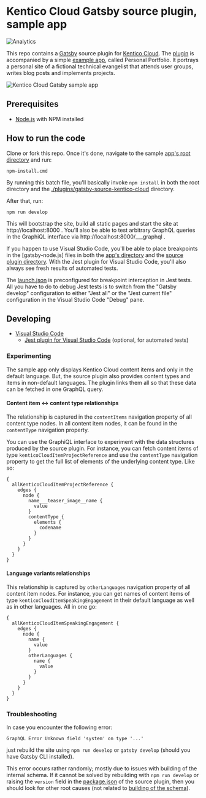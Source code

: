 # Kentico Cloud Gatsby source plugin, sample app 

![Analytics](https://kentico-ga-beacon.azurewebsites.net/api/UA-69014260-4/Kentico/cloud-gatsby?pixel)

This repo contains a [Gatsby](https://www.gatsbyjs.org/) source plugin for [Kentico Cloud](https://www.kenticocloud.com/). The [plugin](https://github.com/Kentico/cloud-gatsby/tree/master/plugins/gatsby-source-kentico-cloud) is accompanied by a simple [example app](https://github.com/Kentico/cloud-gatsby/tree/master/src), called Personal Portfolio. It portrays a personal site of a fictional technical evangelist that attends user groups, writes blog posts and implements projects.

![Kentico Cloud Gatsby sample app](https://i.imgur.com/bQyedOv.png)

## Prerequisites

* [Node.js](https://nodejs.org/) with NPM installed

## How to run the code

Clone or fork this repo. Once it's done, navigate to the sample [app's root directory](https://github.com/Kentico/cloud-gatsby/tree/master/src) and run:

`npm-install.cmd`

By running this batch file, you'll basically invoke `npm install` in both the root directory and the [./plugins/gatsby-source-kentico-cloud](https://github.com/Kentico/cloud-gatsby/tree/master/plugins/gatsby-source-kentico-cloud) directory.

After that, run:

`npm run develop`

This will bootstrap the site, build all static pages and start the site at http://localhost:8000 . You'll also be able to test arbitrary GraphQL queries in the GraphiQL interface via http://localhost:8000/___graphql .

If you happen to use Visual Studio Code, you'll be able to place breakpoints in the [gatsby-node.js] files in both the [app's directory](https://github.com/Kentico/cloud-gatsby/blob/master/gatsby-node.js) and the [source plugin directory](https://github.com/Kentico/cloud-gatsby/blob/master/plugins/gatsby-source-kentico-cloud/gatsby-node.js). With the Jest plugin for Visual Studio Code, you'll also always see fresh results of automated tests.

The [launch.json](https://github.com/Kentico/cloud-gatsby/blob/master/.vscode/launch.json) is preconfigured for breakpoint interception in Jest tests. All you have to do to debug Jest tests is to switch from the "Gatsby develop" configuration to either "Jest all" or the "Jest current file" configuration in the Visual Studio Code "Debug" pane.

## Developing

* [Visual Studio Code](https://code.visualstudio.com/)
    * [Jest plugin for Visual Studio Code](https://marketplace.visualstudio.com/items?itemName=Orta.vscode-jest) (optional, for automated tests)

### Experimenting

The sample app only displays Kentico Cloud content items and only in the default language. But, the source plugin also provides content types and items in non-default languages. The plugin links them all so that these data can be fetched in one GraphQL query.

#### Content item <-> content type relationships

The relationship is captured in the `contentItems` navigation property of all content type nodes. In all content item nodes, it can be found in the `contentType` navigation property.

You can use the GraphiQL interface to experiment with the data structures produced by the source plugin. For instance, you can fetch content items of type `kenticoCloudItemProjectReference` and use the `contentType` navigation property to get the full list of elements of the underlying content type. Like so:

    {
      allKenticoCloudItemProjectReference {
        edges {
          node {
            name___teaser_image__name {
              value
            }
            contentType {
              elements {
                codename
              }
            }
          }
        }
      }
    }

#### Language variants relationships

This relationship is captured by `otherLanguages` navigation property of all content item nodes. For instance, you can get names of content items of type `kenticoCloudItemSpeakingEngagement` in their default language as well as in other languages. All in one go:

    {
      allKenticoCloudItemSpeakingEngagement {
        edges {
          node {
            name {
              value
            }
            otherLanguages {
              name {
                value
              }
            }
          }
        }
      }
    }
    
### Troubleshooting

In case you encounter the following error:

`GraphQL Error Unknown field 'system' on type '...'`

just rebuild the site using `npm run develop` or `gatsby develop` (should you have Gatsby CLI installed).

This error occurs rather randomly; mostly due to issues with building of the internal schema. If it cannot be solved by rebuilding with `npm run develop` or raising the `version` field in the [package.json](https://github.com/Kentico/cloud-gatsby/blob/master/plugins/gatsby-source-kentico-cloud/package.json) of the source plugin, then you should look for other root causes (not related to [building of the schema](https://github.com/gatsbyjs/gatsby/issues/2674#issuecomment-340510736)).
